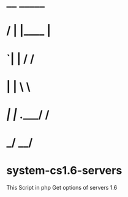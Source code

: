 #   __    _____ 
#  /  |  |____ |
#  `| |      / /
#   | |      \ \
#  _| |_ .___/ /
#  \___/ \____/ 
#               
#    
# system-cs1.6-servers
This Script in php Get options of servers 1.6 
